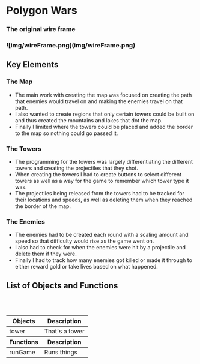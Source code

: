 <h1>Polygon Wars</h1>


<h3>The original wire frame<h3>
![img/wireFrame.png](img/wireFrame.png)

<h2> Key Elements</h2>
  <h3>The Map</h3>
  <ul>
    <li>The main work with creating the map was focused on creating the path that enemies would travel on and making the enemies travel on that path.</li>
    <li>I also wanted to create regions that only certain towers could be built on and thus created the mountains and lakes that dot the map.</li>
    <li>Finally I limited where the towers could be placed and added the border to the map so nothing could go passed it.  </li>
  </ul>
  <h3>The Towers </h3>
  <ul>
    <li>The programming for the towers was largely differentiating the different towers and creating the projectiles that they shot.</li>
    <li>When creating the towers I had to create buttons to select different towers as well as a way for the game to remember which tower type it was.</li>
    <li>The projectiles being released from the towers had to be tracked for their locations and speeds, as well as deleting them when they reached the border of the map.</li>
  </ul>
  <h3>The Enemies </h3>
  <ul>
    <li>The enemies had to be created each round with a scaling amount and speed so that difficulty would rise as the game went on.</li>
    <li>I also had to check for when the enemies were hit by a projectile and delete them if they were.</li>
    <li>Finally I had to track how many enemies got killed or made it through to either reward gold or take lives based on what happened.</li>
  </ul>
<h2> List of Objects and Functions </h2>
  <table>
        <thead>
            <tr>
                <th>Objects</th>
                <th>Description</th>
            </tr>
        </thead>
        <tbody>
          <td>tower</td>
          <td>That's a tower</td>
        </tbody>
        <br><br>
        <thead>
            <tr>
                <th>Functions</th>
                <th>Description</th>
            </tr>
        </thead>
        <tbody>
          <td>runGame</td>
          <td>Runs things</td>
        </tbody>
 </table>
